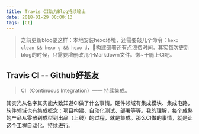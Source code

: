 ```yaml
---
title: Travis CI助力Blog持续输出
date: 2018-01-29 00:00:13
tags: [CI]
---
```


> 之前更新blog要这样：本地安装hexo环境，还需要敲几个命令：`hexo clean && hexo g && hexo d`，构建部署还有点浪费时间。其实每次更新blog的时候，只需要增删改几个Markdown文件。懒~干脆上CI吧。

<!--more-->

## Travis CI -- Github好基友

> CI（Continuous Integration）—— 持续集成。

其实光从名字其实能大致知道CI做了什么事情。硬件领域有集成模块、集成电路，软件领域也有集成概念：项目构建、自动化测试、部署等等。我的理解，每个成熟的产品从零散到成型到出品（上线）的过程，就是集成。那么CI做的事情，就是让这个工程自动化，持续进行。
